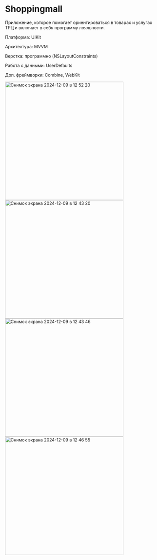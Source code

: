 # Shoppingmall

Приложение, которое помогает ориентироваться в товарах и услугах ТРЦ и включает в себя программу лояльности.

Платформа: UIKit

Архитектура: MVVM

Верстка: программно (NSLayoutConstraints)

Работа с данными: UserDefaults

Доп. фреймворки: Combine, WebKit

<img width="388" alt="Снимок экрана 2024-12-09 в 12 52 20" src="https://github.com/user-attachments/assets/4a7dce54-af39-464f-a56b-d9deded05e7b">

<img width="388" alt="Снимок экрана 2024-12-09 в 12 43 20" src="https://github.com/user-attachments/assets/806dc15c-ac10-4c7e-956a-2eeac069c96e">

<img width="388" alt="Снимок экрана 2024-12-09 в 12 43 46" src="https://github.com/user-attachments/assets/df1021a1-350e-442d-8300-6ef98ca7db65">

<img width="388" alt="Снимок экрана 2024-12-09 в 12 46 55" src="https://github.com/user-attachments/assets/740ab717-d3b0-451b-8b3c-538833a4b4de">
